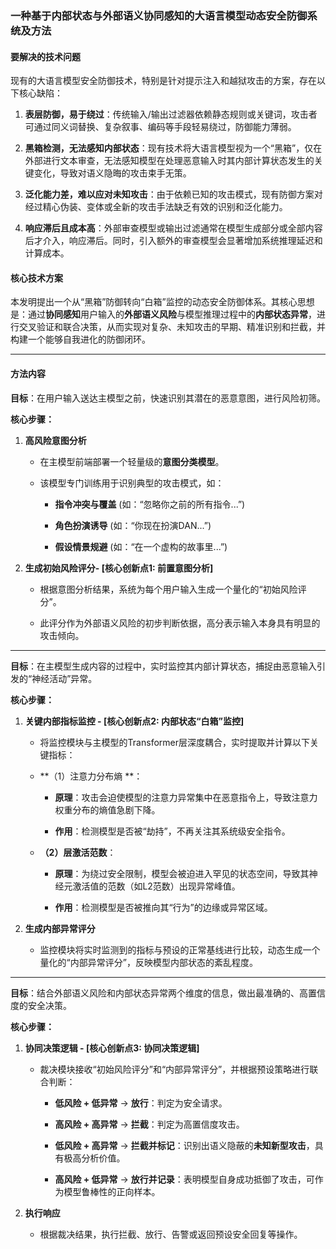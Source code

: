 ### **一种基于内部状态与外部语义协同感知的大语言模型动态安全防御系统及方法**

#### **要解决的技术问题**

现有的大语言模型安全防御技术，特别是针对提示注入和越狱攻击的方案，存在以下核心缺陷：

1.  **表层防御，易于绕过**：传统输入/输出过滤器依赖静态规则或关键词，攻击者可通过同义词替换、复杂叙事、编码等手段轻易绕过，防御能力薄弱。
    
2.  **黑箱检测，无法感知内部状态**：现有技术将大语言模型视为一个“黑箱”，仅在外部进行文本审查，无法感知模型在处理恶意输入时其内部计算状态发生的关键变化，导致对语义隐晦的攻击束手无策。
    
3.  **泛化能力差，难以应对未知攻击**：由于依赖已知的攻击模式，现有防御方案对经过精心伪装、变体或全新的攻击手法缺乏有效的识别和泛化能力。
    
4.  **响应滞后且成本高**：外部审查模型或输出过滤通常在模型生成部分或全部内容后才介入，响应滞后。同时，引入额外的审查模型会显著增加系统推理延迟和计算成本。
    

#### **核心技术方案**

本发明提出一个从“黑箱”防御转向“白箱”监控的动态安全防御体系。其核心思想是：通过**协同感知**用户输入的**外部语义风险**与模型推理过程中的**内部状态异常**，进行交叉验证和联合决策，从而实现对复杂、未知攻击的早期、精准识别和拦截，并构建一个能够自我进化的防御闭环。

----------

#### **方法内容**

**目标**：在用户输入送达主模型之前，快速识别其潜在的恶意意图，进行风险初筛。

**核心步骤：**

1.  **高风险意图分析**
    
    -   在主模型前端部署一个轻量级的**意图分类模型**。
        
    -   该模型专门训练用于识别典型的攻击模式，如：
        
        -   **指令冲突与覆盖** (如：“忽略你之前的所有指令...”)
            
        -   **角色扮演诱导** (如：“你现在扮演DAN...”)
            
        -   **假设情景规避** (如：“在一个虚构的故事里...”)
            
2.  **生成初始风险评分- [核心创新点1: 前置意图分析]**
    
    -   根据意图分析结果，系统为每个用户输入生成一个量化的“初始风险评分”。
        
    -   此评分作为外部语义风险的初步判断依据，高分表示输入本身具有明显的攻击倾向。
        

----------

**目标**：在主模型生成内容的过程中，实时监控其内部计算状态，捕捉由恶意输入引发的“神经活动”异常。

**核心步骤：**

1.  **关键内部指标监控 - [核心创新点2: 内部状态“白箱”监控]**
    
    -   将监控模块与主模型的Transformer层深度耦合，实时提取并计算以下关键指标：
        
    -   **（1）注意力分布熵 **：
        
        -   **原理**：攻击会迫使模型的注意力异常集中在恶意指令上，导致注意力权重分布的熵值急剧下降。
            
        -   **作用**：检测模型是否被“劫持”，不再关注其系统级安全指令。
            
    -   **（2）层激活范数**：
        
        -   **原理**：为绕过安全限制，模型会被迫进入罕见的状态空间，导致其神经元激活值的范数（如L2范数）出现异常峰值。
            
        -   **作用**：检测模型是否被推向其“行为”的边缘或异常区域。
            
2.  **生成内部异常评分**
    
    -   监控模块将实时监测到的指标与预设的正常基线进行比较，动态生成一个量化的“内部异常评分”，反映模型内部状态的紊乱程度。
        

----------

**目标**：结合外部语义风险和内部状态异常两个维度的信息，做出最准确的、高置信度的安全决策。

**核心步骤：**

1.  **协同决策逻辑 - [核心创新点3: 协同决策逻辑]**
    
    -   裁决模块接收“初始风险评分”和“内部异常评分”，并根据预设策略进行联合判断：
        
        -   **低风险 + 低异常** → **放行**：判定为安全请求。
            
        -   **高风险 + 高异常** → **拦截**：判定为高置信度攻击。
            
        -   **低风险 + 高异常** → **拦截并标记**：识别出语义隐蔽的**未知新型攻击**，具有极高分析价值。
            
        -   **高风险 + 低异常** → **放行并记录**：表明模型自身成功抵御了攻击，可作为模型鲁棒性的正向样本。
            
2.  **执行响应**
    
    -   根据裁决结果，执行拦截、放行、告警或返回预设安全回复等操作。


        
<!--stackedit_data:
eyJoaXN0b3J5IjpbMTA5Mzg4NDU0OSwxOTQ3MjY1NTc3XX0=
-->